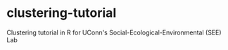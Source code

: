 # clustering-tutorial
Clustering tutorial in R for UConn's Social-Ecological-Environmental (SEE) Lab

